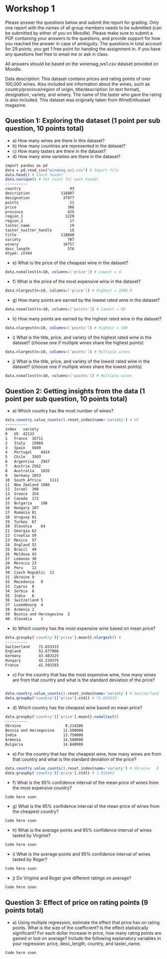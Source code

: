 # Workshop 1

Please answer the questions below and submit the report for grading. Only one report with the names of all
group members needs to be submitted (can be submitted by either of you on Moodle). Please make sure to
submit a PDF containing your answers to the questions, and provide support for how you reached the answer in
case of ambiguity. The questions in total account for 29 points, you get 1 free point for handing the assignment
in. If you have any questions feel free to email me or ask in class.

All answers should be based on the winemag_ws1.csv dataset provided on Moodle.

Data description: This dataset contains prices and rating points of over 100,000 wines. Also included are
information about the wines, such as country/province/region of origin, title/description (in text format),
designation, variety, and winery. The name of the taster who gave the rating is also included. This dataset was
originally taken from WineEnthusiast magazine.

## Question 1: Exploring the dataset (1 point per sub question, 10 points total)

- a) How many wines are there in this dataset?
- b) How many countries are represented in the dataset?
- c) How many tasters are there in the dataset?
- d) How many wine varieties are there in the dataset?

```bash
import pandas as pd
data = pd.read_csv("winemag_ws1.csv") # Import file
data.head() # Check header
data.nunique() # Get count for each header
----------
country                      43
description              118807
designation               37977
points                       21
price                       386
province                    425
region_1                   1229
region_2                     17
taster_name                  19
taster_twitter_handle        15
title                    118840
variety                     707
winery                    16757
desc_length                 576
dtype: int64
```

- e) What is the price of the cheapest wine in the dataset?

```bash
data.nsmallest(n=10, columns=['price']) # Lowest = 4
```

- f) What is the price of the most expensive wine in the dataset?

```bash
data.nlargest(n=10, columns=['price']) # Highest = 3300.0	
```

- g) How many points are earned by the lowest rated wine in the dataset?

```bash
data.nsmallest(n=10, columns=['points']) # Lowest = 80
```

- h) How many points are earned by the highest rated wine in the dataset?

```bash
data.nlargest(n=10, columns=['points']) # Highest = 100
```

- i) What is the title, price, and variety of the highest rated wine in the dataset? (choose one if multiple
wines share the highest points)

```bash
data.nlargest(n=10, columns=['points']) # Multiple wines
```

- j) What is the title, price, and variety of the lowest rated wine in the dataset? (choose one if multiple wines
share the lowest points)

```bash
data.nsmallest(n=10, columns=['points']) # Multiple wines
```

##  Question 2: Getting insights from the data (1 point per sub question, 10 points total)

- a) Which country has the most number of wines?

```bash
data.country.value_counts().reset_index(name='variety') # US
----------
index	variety
0	US	42133
1	France	16711
2	Italy	15069
3	Spain	5049
4	Portugal	4424
5	Chile	3503
6	Argentina	2947
7	Austria	2562
8	Australia	1835
9	Germany	1653
10	South Africa	1111
11	New Zealand	1086
12	Israel	390
13	Greece	354
14	Canada	173
15	Bulgaria	108
16	Hungary	107
17	Romania	81
18	Uruguay	81
19	Turkey	67
20	Slovenia	64
21	Georgia	62
22	Croatia	59
23	Mexico	57
24	England	52
25	Brazil	49
26	Moldova	43
27	Lebanon	30
28	Morocco	23
29	Peru	12
30	Czech Republic	11
31	Ukraine	9
32	Macedonia	9
33	Cyprus	8
34	Serbia	8
35	India	6
36	Switzerland	5
37	Luxembourg	4
38	Armenia	2
39	Bosnia and Herzegovina	2
40	Slovakia	1
```

- b) Which country has the most expensive wine based on mean price?

```bash
data.groupby('country')['price'].mean().nlargest() # 
----------
Switzerland    72.833333
England        52.677966
Germany        43.483325
Hungary        42.234375
France         41.593193
```

- c) For the country that has the most expensive wine, how many wines are from that country and what is the
standard deviation of the price?

```bash

data.country.value_counts().reset_index(name='variety') # Switzerland	5
data.groupby('country')['price'].std() # 72.833333
```

- d) Which country has the cheapest wine based on mean price?

```bash
data.groupby('country')['price'].mean().nsmallest()
----------
Ukraine                    9.214286
Bosnia and Herzegovina    12.500000
India                     13.750000
Armenia                   14.500000
Bulgaria                  14.840909
```

- e) For the country that has the cheapest wine, how many wines are from that country and what is the
standard deviation of the price?

```bash
data.country.value_counts().reset_index(name='variety') # Ukraine	9
data.groupby('country')['price'].std() # 1.810463
```

- f) What is the 95% confidence interval of the mean price of wines from the most expensive country?

```bash
Code here soon
```

- g) What is the 95% confidence interval of the mean price of wines from the cheapest country?

```bash
Code here soon
```

- h) What is the average points and 95% confidence interval of wines tasted by Virginie?

```bash
Code here soon
```

- i) What is the average points and 95% confidence interval of wines tasted by Roger?

```bash
Code here soon
```

- j) Do Virginie and Roger give different ratings on average?

```bash
Code here soon
```

## Question 3: Effect of price on rating points (9 points total)

- a) Using multiple regression, estimate the effect that price has on rating points. What is the size of the
coefficient? Is the effect statistically significant? For each dollar increase in price, how many rating
points are gained or lost on average? Include the following explanatory variables in your regression:
price, desc_length, country, and taster_name.

```bash
Code here soon
```
